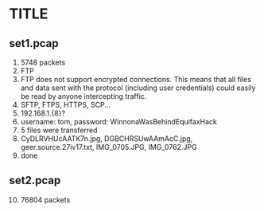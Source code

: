 TITLE
=====

set1.pcap
---------
1. 5748 packets
2. FTP
3. FTP does not support encrypted connections. This means that all files and
	data sent with the protocol (including user credentials) could easily
	be read by anyone intercepting traffic.
4. SFTP, FTPS, HTTPS, SCP...
5. 192.168.1.{8}?
6. username: tom, password: WinnonaWasBehindEquifaxHack
7. 5 files were transferred
8. CyDLRVHUcAATK7n.jpg, DGBCHRSUwAAmAcC.jpg, geer.source.27iv17.txt,
	IMG\_0705.JPG, IMG\_0762.JPG
9. done

set2.pcap
---------
10. 76804 packets

